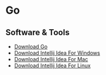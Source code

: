 # Go


## Software & Tools

- [Download Go](https://go.dev/dl/)
- [Download Intellij Idea For Windows](https://www.jetbrains.com/idea/download/#section=windows)
- [Download Intellij Idea For Mac](https://www.jetbrains.com/idea/download/#section=mac)
- [Download Intellij Idea For Linux](https://www.jetbrains.com/idea/download/#section=linux)
